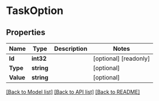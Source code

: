 # TaskOption

## Properties

Name | Type | Description | Notes
------------ | ------------- | ------------- | -------------
**Id** | **int32** |  | [optional] [readonly] 
**Type** | **string** |  | [optional] 
**Value** | **string** |  | [optional] 

[[Back to Model list]](../README.md#documentation-for-models) [[Back to API list]](../README.md#documentation-for-api-endpoints) [[Back to README]](../README.md)



